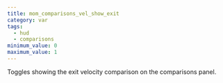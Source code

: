 ```yaml
---
title: mom_comparisons_vel_show_exit
category: var
tags:
  - hud
  - comparisons
minimum_value: 0
maximum_value: 1
---
```


Toggles showing the exit velocity comparison on the comparisons panel.